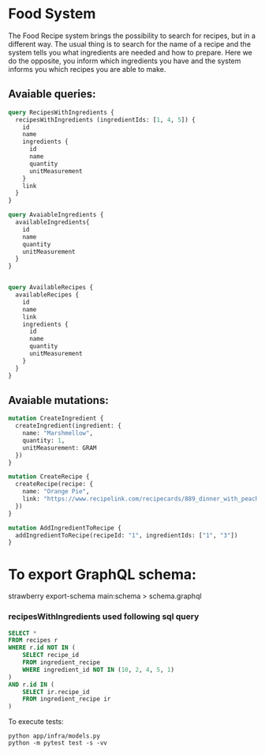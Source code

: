 # Food System
The Food Recipe system brings the possibility to search for recipes, but in a different way. The usual thing is to search for the name of a recipe and the system tells you what ingredients are needed and how to prepare. Here we do the opposite, you inform which ingredients you have and the system informs you which recipes you are able to make.

## Avaiable queries:

```graphql
query RecipesWithIngredients {
  recipesWithIngredients (ingredientIds: [1, 4, 5]) {
    id
    name
    ingredients {
      id
      name
      quantity
      unitMeasurement
    }
    link
  }
}

query AvaiableIngredients {
  availableIngredients{
    id
    name
    quantity
    unitMeasurement
  }
}


query AvailableRecipes {
  availableRecipes {
    id
    name
    link
	ingredients {
      id
      name
      quantity
      unitMeasurement
    }
  }
}
```

## Avaiable mutations:
```graphql
mutation CreateIngredient {
  createIngredient(ingredient: {
    name: "Marshmellow",
    quantity: 1,
    unitMeasurement: GRAM
  })
}

mutation CreateRecipe {
  createRecipe(recipe: {
    name: "Orange Pie",
    link: "https://www.recipelink.com/recipecards/889_dinner_with_peaches.html"
  })
}

mutation AddIngredientToRecipe {
  addIngredientToRecipe(recipeId: "1", ingredientIds: ["1", "3"])
}

```

# To export GraphQL schema:
strawberry export-schema main:schema > schema.graphql


### recipesWithIngredients used following sql query
```sql
SELECT *
FROM recipes r
WHERE r.id NOT IN (
	SELECT recipe_id
	FROM ingredient_recipe
	WHERE ingredient_id NOT IN (10, 2, 4, 5, 1)
)
AND r.id IN (
	SELECT ir.recipe_id
	FROM ingredient_recipe ir
)
```

To execute tests:
```shell
python app/infra/models.py
python -m pytest test -s -vv
```